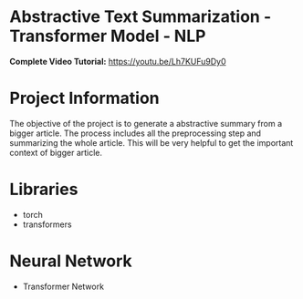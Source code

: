 # Abstractive Text Summarization - Transformer Model - NLP

**Complete Video Tutorial:** https://youtu.be/Lh7KUFu9Dy0

# Project Information

The objective of the project is to generate a abstractive summary from a bigger article. The process includes all the preprocessing step and summarizing the whole article. This will be very helpful to get the important context of bigger article.


# Libraries

- torch
- transformers

# Neural Network

- Transformer Network
